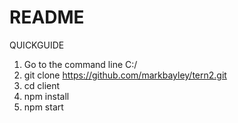 # README #

QUICKGUIDE

1. Go to the command line C:/
2. git clone https://github.com/markbayley/tern2.git 
3. cd client
4. npm install
5. npm start



